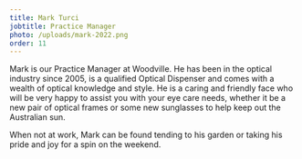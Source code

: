 ```yaml
---
title: Mark Turci
jobtitle: Practice Manager
photo: /uploads/mark-2022.png
order: 11
---
```


Mark is our Practice Manager at Woodville. He has been in the optical industry since 2005, is a qualified Optical Dispenser and comes with a wealth of optical knowledge and style. He is a caring and friendly face who will be very happy to assist you with your eye care needs, whether it be a new pair of optical frames or some new sunglasses to help keep out the Australian sun.

When not at work, Mark can be found tending to his garden or taking his pride and joy for a spin on the weekend.
